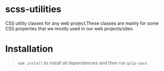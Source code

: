 # scss-utilities
CSS utility classes for any web project.These classes are mainly for some CSS properties that we mostly used in our web projects/sites.

# Installation
> ```npm install``` to install all dependencies and then run ```gulp-sass```


